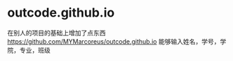 # outcode.github.io
在别人的项目的基础上增加了点东西
https://github.com/MYMarcoreus/outcode.github.io
能够输入姓名，学号，学院，专业，班级
